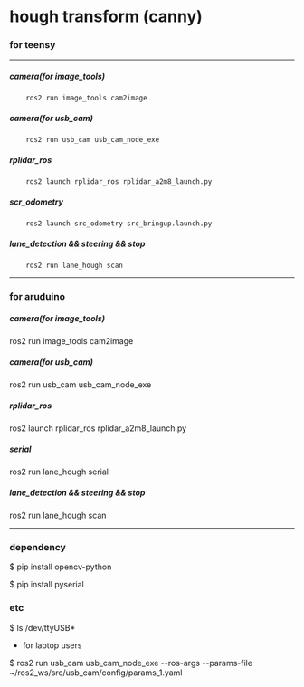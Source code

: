 # **hough transform (canny)**


### for teensy

---
##### **camera(for image_tools)**
        ros2 run image_tools cam2image                  
##### **camera(for usb_cam)**
        ros2 run usb_cam usb_cam_node_exe              
##### **rplidar_ros**
        ros2 launch rplidar_ros rplidar_a2m8_launch.py        
##### **scr_odometry**
        ros2 launch src_odometry src_bringup.launch.py         
##### **lane_detection && steering && stop**
        ros2 run lane_hough scan  

 
---


### for aruduino

##### **camera(for image_tools)**
  ros2 run image_tools cam2image
##### **camera(for usb_cam)**
  ros2 run usb_cam usb_cam_node_exe        
##### **rplidar_ros**
  ros2 launch rplidar_ros rplidar_a2m8_launch.py
##### **serial**
  ros2 run lane_hough serial
##### **lane_detection && steering && stop**
  ros2 run lane_hough scan


---


### dependency

$ pip install opencv-python

$ pip install pyserial


### etc 

$ ls /dev/ttyUSB*    





+ for labtop users

$ ros2 run usb_cam usb_cam_node_exe --ros-args --params-file ~/ros2_ws/src/usb_cam/config/params_1.yaml

